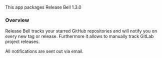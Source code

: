 This app packages Release Bell <upstream>1.3.0</upstream>

### Overview

Release Bell tracks your starred GitHub repositories and will notify you on every new tag or release.
Furthermore it allows to manually track GitLab project releases.

All notifications are sent out via email.
